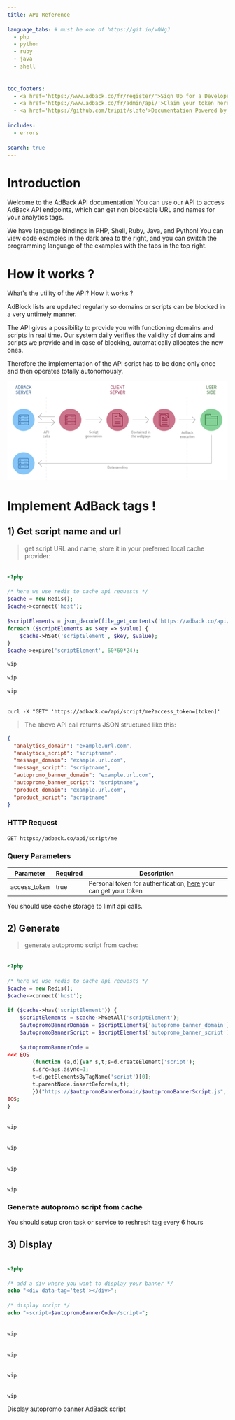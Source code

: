 ```yaml
---
title: API Reference

language_tabs: # must be one of https://git.io/vQNgJ
  - php
  - python
  - ruby
  - java
  - shell


toc_footers:
  - <a href='https://www.adback.co/fr/register/'>Sign Up for a Developer token</a>
  - <a href='https://www.adback.co/fr/admin/api/'>Claim your token here, must be logged</a>
  - <a href='https://github.com/tripit/slate'>Documentation Powered by Slate</a>

includes:
  - errors

search: true
---
```


# Introduction

Welcome to the AdBack API documentation! You can use our API to access AdBack API endpoints, which can get non blockable URL and names for your analytics tags.

We have language bindings in PHP, Shell, Ruby, Java, and Python! You can view code examples in the dark area to the right, and you can switch the programming language of the examples with the tabs in the top right.


# How it works ?

What's the utility of the API? How it works ?

AdBlock lists are updated regularly so domains or scripts can be blocked in a very untimely manner.

The API gives a possibility to provide you with functioning domains and scripts in real time. Our system daily verifies the validity of domains and scripts we provide and in case of blocking, automatically allocates the new ones.

Therefore the implementation of the API script has to be done only once and then operates totally autonomously.

![alt text](/images/how.png)

# Implement AdBack tags !

## 1) Get script name and url

> get script URL and name, store it in your preferred local cache provider:

```php

<?php

/* here we use redis to cache api requests */
$cache = new Redis();
$cache->connect('host');

$scriptElements = json_decode(file_get_contents('https://adback.co/api/script/me?access_token=[token]'), true);
foreach ($scriptElements as $key => $value) {
    $cache->hSet('scriptElement', $key, $value);
}
$cache->expire('scriptElement', 60*60*24);

```

```python
wip
```

```ruby
wip
```

```java
wip
```

```shell

curl -X "GET" 'https://adback.co/api/script/me?access_token=[token]'

```

> The above API call returns JSON structured like this:

```json
{
  "analytics_domain": "example.url.com",
  "analytics_script": "scriptname",
  "message_domain": "example.url.com",
  "message_script": "scriptname",
  "autopromo_banner_domain": "example.url.com",
  "autopromo_banner_script": "scriptname",
  "product_domain": "example.url.com",
  "product_script": "scriptname"
}
```

### HTTP Request

`GET https://adback.co/api/script/me`

### Query Parameters

Parameter | Required | Description
--------- | -------- | -----------
access_token | true | Personal token for authentication, [here](https://www.adback.co/fr/admin/api/) your can get your token


<aside class="notice">
You should use cache storage to limit api calls.
</aside>


## 2) Generate

> generate autopromo script from cache:

```php

<?php

/* here we use redis to cache api requests */
$cache = new Redis();
$cache->connect('host');

if ($cache->has('scriptElement')) {
    $scriptElements = $cache->hGetAll('scriptElement');
    $autopromoBannerDomain = $scriptElements['autopromo_banner_domain'];
    $autopromoBannerScript = $scriptElements['autopromo_banner_script'];
    
    $autopromoBannerCode = 
<<< EOS
        (function (a,d){var s,t;s=d.createElement('script');
        s.src=a;s.async=1;
        t=d.getElementsByTagName('script')[0];
        t.parentNode.insertBefore(s,t);
        })("https://$autopromoBannerDomain/$autopromoBannerScript.js", document);
EOS;
}

```

```python

wip

```

```ruby

wip

```

```java

wip

```

```shell

wip

```

### Generate autopromo script from cache


<aside class="warning">You should setup cron task or service to reshresh tag every 6 hours</aside>


## 3) Display

```php

<?php

/* add a div where you want to display your banner */
echo "<div data-tag='test'></div>";

/* display script */
echo "<script>$autopromoBannerCode</script>";

```

```python

wip

```

```ruby

wip

```

```java

wip

```

```shell

wip

```

Display autopromo banner AdBack script

